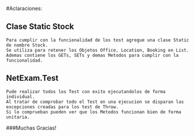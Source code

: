 

#Aclaraciones:
	
## Clase Static Stock
	Para cumplir con la funcionalidad de los test agregue una clase Static de nombre Stock.
	Se utiliza para retener los Objetos Office, Location, Booking en List.
	Ademas contiene los GETs, SETs y demas Metodos para cumplir con la funcionalidad.

## NetExam.Test
	Pude realizar todos los Test con exito ejecutandolos de forma individual. 
	Al tratar de comprobar todo el Test en una ejecucion se disparan las excepciones creadas para los test de Throw.
	Si lo comprueban pueden ver que los Metodos funcionan bien de forma unitaria.

###Muchas Gracias!

	
	
